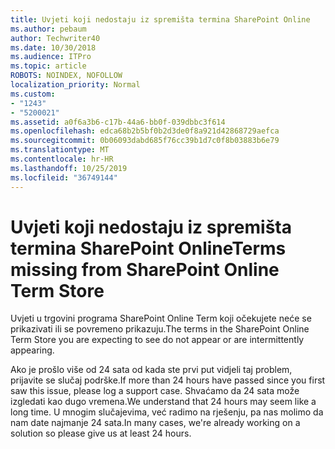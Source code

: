 ```yaml
---
title: Uvjeti koji nedostaju iz spremišta termina SharePoint Online
ms.author: pebaum
author: Techwriter40
ms.date: 10/30/2018
ms.audience: ITPro
ms.topic: article
ROBOTS: NOINDEX, NOFOLLOW
localization_priority: Normal
ms.custom:
- "1243"
- "5200021"
ms.assetid: a0f6a3b6-c17b-44a6-bb0f-039dbbc3f614
ms.openlocfilehash: edca68b2b5bf0b2d3de0f8a921d42868729aefca
ms.sourcegitcommit: 0b06093dabd685f76cc39b1d7c0f8b03883b6e79
ms.translationtype: MT
ms.contentlocale: hr-HR
ms.lasthandoff: 10/25/2019
ms.locfileid: "36749144"
---
```

# <a name="terms-missing-from-sharepoint-online-term-store"></a><span data-ttu-id="7b4ed-102">Uvjeti koji nedostaju iz spremišta termina SharePoint Online</span><span class="sxs-lookup"><span data-stu-id="7b4ed-102">Terms missing from SharePoint Online Term Store</span></span>

<span data-ttu-id="7b4ed-103">Uvjeti u trgovini programa SharePoint Online Term koji očekujete neće se prikazivati ili se povremeno prikazuju.</span><span class="sxs-lookup"><span data-stu-id="7b4ed-103">The terms in the SharePoint Online Term Store you are expecting to see do not appear or are intermittently appearing.</span></span>
  
<span data-ttu-id="7b4ed-104">Ako je prošlo više od 24 sata od kada ste prvi put vidjeli taj problem, prijavite se slučaj podrške.</span><span class="sxs-lookup"><span data-stu-id="7b4ed-104">If more than 24 hours have passed since you first saw this issue, please log a support case.</span></span> <span data-ttu-id="7b4ed-105">Shvaćamo da 24 sata može izgledati kao dugo vremena.</span><span class="sxs-lookup"><span data-stu-id="7b4ed-105">We understand that 24 hours may seem like a long time.</span></span> <span data-ttu-id="7b4ed-106">U mnogim slučajevima, već radimo na rješenju, pa nas molimo da nam date najmanje 24 sata.</span><span class="sxs-lookup"><span data-stu-id="7b4ed-106">In many cases, we're already working on a solution so please give us at least 24 hours.</span></span>
  